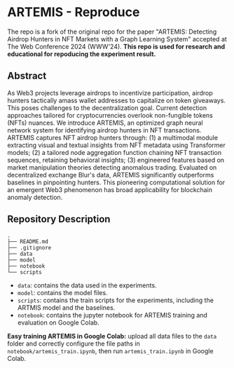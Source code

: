 # ARTEMIS - Reproduce

The repo is a fork of the original repo for the paper "ARTEMIS: Detecting Airdrop Hunters in NFT Markets with a Graph Learning System" accepted at The Web Conference 2024 (WWW'24). **This repo is used for research and educational for repoducing the experiment result.**
 
## Abstract

As Web3 projects leverage airdrops to incentivize participation, airdrop hunters tactically amass wallet addresses to capitalize on token giveaways. This poses challenges to the decentralization goal. Current detection approaches tailored for cryptocurrencies overlook non-fungible tokens (NFTs) nuances. We introduce ARTEMIS, an optimized graph neural network system for identifying airdrop hunters in NFT transactions. ARTEMIS captures NFT airdrop hunters through: (1) a multimodal module extracting visual and textual insights from NFT metadata using Transformer models; (2) a tailored node aggregation function chaining NFT transaction sequences, retaining behavioral insights; (3) engineered features based on market manipulation theories detecting anomalous trading. Evaluated on decentralized exchange Blur's data, ARTEMIS significantly outperforms baselines in pinpointing hunters. This pioneering computational solution for an emergent Web3 phenomenon has broad applicability for blockchain anomaly detection. 

## Repository Description

```
.
├── README.md
├── .gitignore
├── data
├── model 
├── notebook
└── scripts
```

- `data`: contains the data used in the experiments.
- `model`: contains the model files.
- `scripts`: contains the train scripts for the experiments, including the ARTMIS model and the baselines.
- `notebook`: contains the jupyter notebook for ARTEMIS training and evaluation on Google Colab.

**Easy training ARTEMIS in Google Colab:** upload all data files to the `data` folder and correctly configure the file paths in `notebook/artemis_train.ipynb`, then run `artemis_train.ipynb` in Google Colab.
